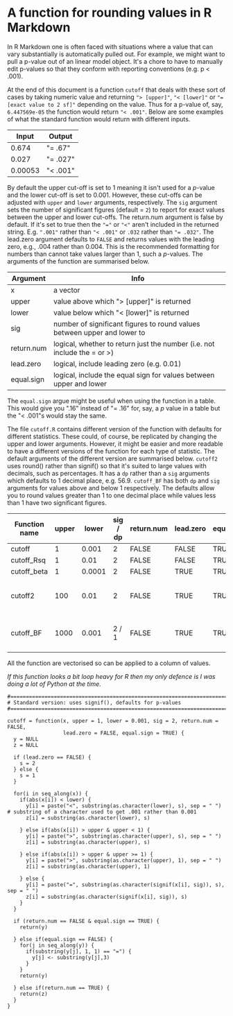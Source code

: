 # A function for rounding values in R Markdown

In R Markdown one is often faced with situations where a value that can vary substantially is automatically pulled out. For example, we might want to pull a p-value out of an linear model object. It's a chore to have to manually edit p-values
so that they conform with reporting conventions (e.g. p < .001).

At the end of this document is a function `cutoff` that deals with these sort of cases by taking numeric value and returning `"> [upper]"`, `"< [lower]"` or `"= [exact value to 2 sf]"` depending on the value. Thus for a p-value of, say, `6.447569e-05` the function would return `"< .001"`. Below are some examples of what the standard function would return with different inputs.

| Input | Output |
|-------|--------|
| 0.674 | "= .67" |
| 0.027 | "= .027" |
| 0.00053 | "< .001" |

By default the upper cut-off is set to 1 meaning it isn't used for a *p*-value and the lower cut-off is set to 0.001. However, these cut-offs can be adjusted with `upper` and `lower` arguments, respectively. The `sig` argument sets the number of significant figures (default = `2`) to report for exact values between the upper and lower cut-offs. The return.num argument is false by default. If it's set to true then the `"="` or `"<"` aren't included in the returned string. E.g. `".001"` rather than `"< .001"` or `.032` rather than `"= .032"`. The lead.zero argument defaults to `FALSE` and returns values with the leading zero, e.g., .004 rather than 0.004. This is the recommended formatting for numbers than cannot take values larger than 1, such a *p*-values. The arguments of the function are summarised below.

|Argument | Info|
|---------|-----|
|x | a vector |
|upper |  value above which "> [upper]" is returned |
| lower | value below which "< [lower]" is returned |
| sig  | number of significant figures to round values between upper and lower to |
| return.num | logical, whether to return just the number (i.e. not include the = or >) |
| lead.zero | logical, include leading zero (e.g. 0.01) |
| equal.sign | logical, include the equal sign for values between upper and lower |

The `equal.sign` argue might be useful when using the function in a table. This would give you ".16" instead of "= .16" for, say, a *p* value in a table but the "< .001"s would stay the same.

The file `cutoff.R` contains different version of the function with defaults for different statistics. These could, of course, be replicated by changing the upper and lower arguments. However, it might be easier and more readable to have a different versions of the function for each type of statistic. The default arguments of the different version are summarised below. `cutoff2` uses round() rather than signif() so that it's suited to large values with decimals, such as percentages. It has a `dp` rather than a `sig` arguments which defaults to 1 decimal place, e.g. 56.9. `cutoff_BF` has both `dp` and `sig` arguments for values above and below 1 respectively. The defaults allow you to round values greater than 1 to one decimal place while values less than 1 have two significant figures. 

| Function name | upper | lower | sig / dp | return.num | lead.zero | equal.sign | Notes |
|---------------|-------|-------|-----|------------|-----------|------------|-------|
| cutoff |  1 | 0.001 | 2 | FALSE | FALSE | TRUE | |
| cutoff_Rsq | 1 | 0.01 | 2 | FALSE | FALSE | TRUE | |
| cutoff_beta | 1 | 0.0001 | 2 | FALSE | TRUE | TRUE | |
| cutoff2 | 100 | 0.01 | 2 |FALSE | TRUE | TRUE | Uses round() not signif() |
| cutoff_BF | 1000 | 0.001 | 2 / 1 | FALSE | TRUE | TRUE | dp arg rather than sig |


All the function are vectorised so can be applied to a column of values.

*If this function looks a bit loop heavy for R then my only defence is I was doing a lot of Python at the time.*

```
#==============================================================================
# Standard version: uses signif(), defaults for p-values
#==============================================================================

cutoff = function(x, upper = 1, lower = 0.001, sig = 2, return.num = FALSE, 
                  lead.zero = FALSE, equal.sign = TRUE) {
  y = NULL
  z = NULL
  
  if (lead.zero == FALSE) {
    s = 2
  } else {
    s = 1
  }
  
  for(i in seq_along(x)) {
    if(abs(x[i]) < lower) {
      y[i] = paste("<", substring(as.character(lower), s), sep = " ") # substring of a character used to get .001 rather than 0.001
      z[i] = substring(as.character(lower), s)
      
    } else if(abs(x[i]) > upper & upper < 1) {
      y[i] = paste(">", substring(as.character(upper), s), sep = " ")
      z[i] = substring(as.character(upper), s)
      
    } else if(abs(x[i]) > upper & upper >= 1) {
      y[i] = paste(">", substring(as.character(upper), 1), sep = " ")
      z[i] = substring(as.character(upper), 1)
      
    } else {
      y[i] = paste("=", substring(as.character(signif(x[i], sig)), s), sep = " ")
      z[i] = substring(as.character(signif(x[i], sig)), s)
    }
  }
  
  if (return.num == FALSE & equal.sign == TRUE) {
    return(y)
    
  } else if(equal.sign == FALSE) {
    for(j in seq_along(y)) {
      if(substring(y[j], 1, 1) == "=") {
        y[j] <- substring(y[j],3)
      }
    }
    return(y)
    
  } else if(return.num == TRUE) {
    return(z)
  }
}
```
